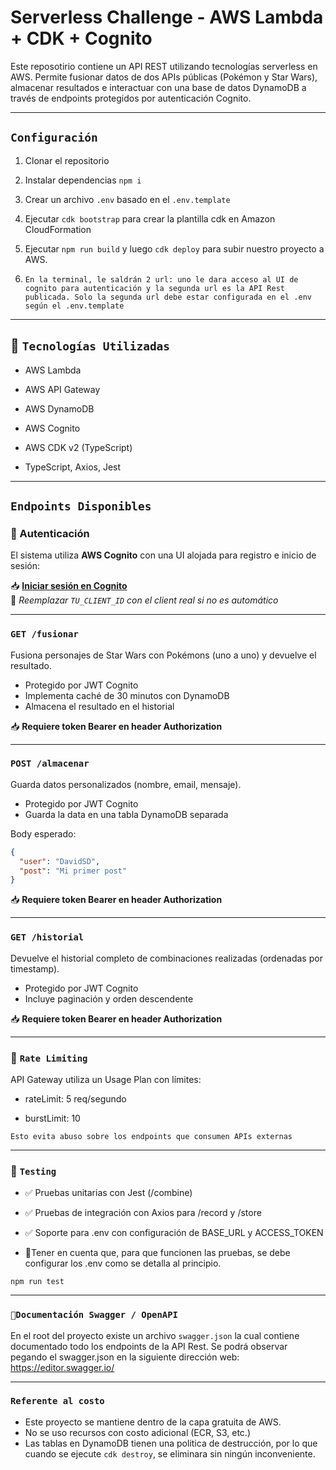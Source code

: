 # Serverless Challenge - AWS Lambda + CDK + Cognito

Este reposotirio contiene un API REST utilizando tecnologías serverless en AWS. Permite fusionar datos de dos APIs públicas (Pokémon y Star Wars), almacenar resultados e interactuar con una base de datos DynamoDB a través de endpoints protegidos por autenticación Cognito.

---

## `Configuración`

1. Clonar el repositorio

2. Instalar dependencias `npm i`

3. Crear un archivo `.env` basado en el `.env.template`

4. Ejecutar ``cdk bootstrap`` para crear la plantilla cdk en Amazon CloudFormation

5. Ejecutar `npm run build` y luego `cdk deploy` para subir nuestro proyecto a AWS.

6. ``En la terminal, le saldrán 2 url: uno le dara acceso al UI de cognito para autenticación y la segunda url es la API Rest publicada. Solo la segunda url debe estar configurada en el .env según el .env.template``

---

## 🚀 ``Tecnologías Utilizadas``

- AWS Lambda

- AWS API Gateway
- AWS DynamoDB
- AWS Cognito
- AWS CDK v2 (TypeScript)
- TypeScript, Axios, Jest

---

## ``Endpoints Disponibles``

### 🔐 Autenticación

El sistema utiliza **AWS Cognito** con una UI alojada para registro e inicio de sesión:

📥 **[Iniciar sesión en Cognito](https://serverless-app-auth.auth.us-east-1.amazoncognito.com/login?client_id=TU_CLIENT_ID&response_type=token&scope=aws.cognito.signin.user.admin+email+openid+profile&redirect_uri=https://example/success)**  
📌 *Reemplazar `TU_CLIENT_ID` con el client real si no es automático*

---

### `GET /fusionar`

Fusiona personajes de Star Wars con Pokémons (uno a uno) y devuelve el resultado.

- Protegido por JWT Cognito
- Implementa caché de 30 minutos con DynamoDB
- Almacena el resultado en el historial

📥 **Requiere token Bearer en header Authorization**

---

### `POST /almacenar`

Guarda datos personalizados (nombre, email, mensaje).

- Protegido por JWT Cognito
- Guarda la data en una tabla DynamoDB separada

Body esperado:

```json
{
  "user": "DavidSD",
  "post": "Mi primer post"
}
```
📥 **Requiere token Bearer en header Authorization**

---

### `GET /historial`

Devuelve el historial completo de combinaciones realizadas (ordenadas por timestamp).

- Protegido por JWT Cognito
- Incluye paginación y orden descendente

📥 **Requiere token Bearer en header Authorization**

---

### 🚦 `Rate Limiting`

API Gateway utiliza un Usage Plan con límites:

- rateLimit: 5 req/segundo

- burstLimit: 10

`Esto evita abuso sobre los endpoints que consumen APIs externas`

---

### 🧪 `Testing`

- ✅ Pruebas unitarias con Jest (/combine)

- ✅ Pruebas de integración con Axios para /record y /store

- ✅ Soporte para .env con configuración de BASE_URL y ACCESS_TOKEN

- 🚨Tener en cuenta que, para que funcionen las pruebas, se debe configurar los .env como se detalla al principio.

```
npm run test
```
---

### `📘Documentación Swagger / OpenAPI`

En el root del proyecto existe un archivo `swagger.json` la cual contiene documentado todo los endpoints de la API Rest. Se podrá observar pegando el swagger.json en la siguiente dirección web: https://editor.swagger.io/

---
### `Referente al costo`

- Este proyecto se mantiene dentro de la capa gratuita de AWS.
- No se uso recursos con costo adicional (ECR, S3, etc.)
- Las tablas en DynamoDB tienen una politica de destrucción, por lo que cuando se ejecute `cdk destroy`, se eliminara sin ningún inconveniente.
